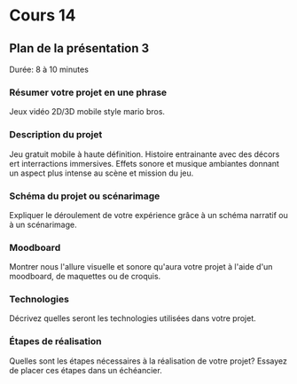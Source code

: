 # Cours 14
## Plan de la présentation 3
Durée: 8 à 10 minutes

### Résumer votre projet en une phrase
Jeux vidéo 2D/3D mobile style mario bros. 

### Description du projet 
Jeu gratuit mobile à haute définition.
Histoire entrainante avec des décors ert interractions immersives.
Effets sonore et musique ambiantes donnant un aspect plus intense au scène et mission du jeu.

### Schéma du projet ou scénarimage
Expliquer le déroulement de votre expérience grâce à un schéma narratif ou à un scénarimage. 

### Moodboard
Montrer nous l'allure visuelle et sonore qu'aura votre projet à l'aide d'un moodboard, de maquettes ou de croquis. 

### Technologies
Décrivez quelles seront les technologies utilisées dans votre projet. 

### Étapes de réalisation
Quelles sont les étapes nécessaires à la réalisation de votre projet? Essayez de placer ces étapes dans un échéancier. 
